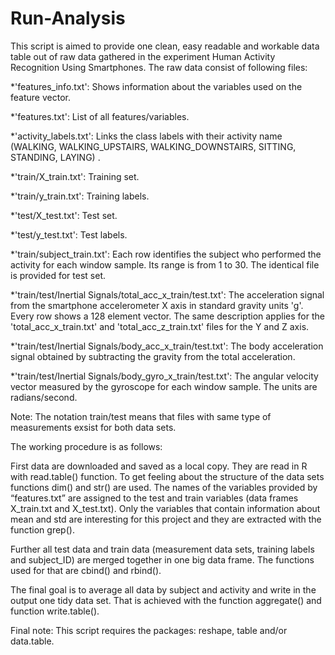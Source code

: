 Run-Analysis
============
This script is aimed to provide one clean, easy readable and workable data table out of raw data gathered in the experiment Human Activity Recognition Using Smartphones. The raw data consist of following files:

  *'features_info.txt': Shows information about the variables used on the feature vector. 
  
  *'features.txt': List of all features/variables. 
  
  *'activity_labels.txt': Links the class labels with their activity name (WALKING, WALKING_UPSTAIRS, WALKING_DOWNSTAIRS, SITTING,        STANDING, LAYING) . 
  
  *'train/X_train.txt': Training set. 
  
  *'train/y_train.txt': Training labels. 
  
  *'test/X_test.txt': Test set. 
  
  *'test/y_test.txt': Test labels. 
  
  *'train/subject_train.txt': Each row identifies the subject who performed the activity for each window sample. Its range is from     1 to 30. The identical file is provided for test set.
  
  *'train/test/Inertial Signals/total_acc_x_train/test.txt': The acceleration signal from the smartphone accelerometer X axis in       standard gravity units 'g'. Every row shows a 128 element vector. The same description applies for the 'total_acc_x_train.txt'     and 'total_acc_z_train.txt' files for the Y and Z axis. 
  
  *'train/test/Inertial Signals/body_acc_x_train/test.txt': The body acceleration signal obtained by subtracting the gravity from      the total acceleration. 
  
  *'train/test/Inertial Signals/body_gyro_x_train/test.txt': The angular velocity vector measured by the gyroscope for each window        sample. The units are radians/second. 
  
  Note: The notation train/test means that files with same type of measurements exsist for both data sets.
  
The working procedure is as follows:

First data are downloaded and saved as a local copy. They are read in R with read.table() function. To get feeling about the structure of the data sets functions dim() and str() are used. The names of the variables provided by “features.txt” are assigned to the test and train variables (data frames X_train.txt and X_test.txt). Only the variables that contain information about mean and std are interesting for this project and they are extracted with the function grep(). 

Further all test data and train data (measurement data sets, training labels and subject_ID) are merged together in one big data frame. The functions used for that are cbind() and rbind().

The final goal is to average all data by subject and activity and write in the output one tidy data set. That is achieved with the function aggregate() and function write.table().

Final note: This script requires the packages: reshape, table and/or data.table.   

